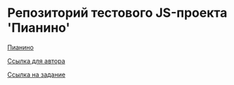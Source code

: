 Репозиторий тестового JS-проекта 'Пианино'
=========
[Пианино](https://github.com/logg1n/JS/tree/master/piano)




[Ссылка для автора](https://zvukipro.com/situacii/748-zvuki-not.html)

[Ссылка на задание](https://gist.github.com/criyology/ffddfd9724b5c28b6ba74a166080ecf2)
